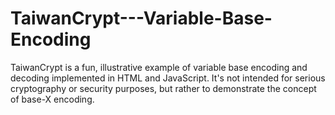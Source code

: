 # TaiwanCrypt---Variable-Base-Encoding
TaiwanCrypt is a fun, illustrative example of variable base encoding and decoding implemented in HTML and JavaScript.  It's not intended for serious cryptography or security purposes, but rather to demonstrate the concept of base-X encoding.
